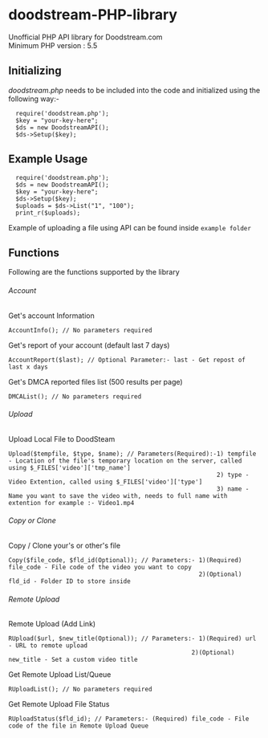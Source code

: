 # doodstream-PHP-library
Unofficial PHP API library for Doodstream.com <br>
Minimum PHP version : 5.5


## Initializing
*doodstream.php* needs to be included into the code and initialized using the following way:- 

```
  require('doodstream.php');
  $key = "your-key-here";
  $ds = new DoodstreamAPI();
  $ds->Setup($key);
  ```

## Example Usage

```
  require('doodstream.php');
  $ds = new DoodstreamAPI();
  $key = "your-key-here";
  $ds->Setup($key);
  $uploads = $ds->List("1", "100");
  print_r($uploads);
```
Example of uploading a file using API can be found inside `example folder`


## Functions

Following are the functions supported by the library
###### Account
Get's account Information
```
AccountInfo(); // No parameters required
```
Get's report of your account (default last 7 days)
```
AccountReport($last); // Optional Parameter:- last - Get repost of last x days
```
Get's DMCA reported files list (500 results per page)
```
DMCAList(); // No parameters required
```

###### Upload
Upload Local File to DoodSteam 
```
Upload($tempfile, $type, $name); // Parameters(Required):-1) tempfile - Location of the file's temporary location on the server, called using $_FILES['video']['tmp_name']
                                                          2) type - Video Extention, called using $_FILES['video']['type'] 
                                                          3) name - Name you want to save the video with, needs to full name with extention for example :- Video1.mp4
```
###### Copy or Clone <br>
Copy / Clone your's or other's file
```
Copy($file_code, $fld_id(Optional)); // Parameters:- 1)(Required) file_code - File code of the video you want to copy
                                                     2)(Optional) fld_id - Folder ID to store inside
```

###### Remote Upload
Remote Upload (Add Link)
```
RUpload($url, $new_title(Optional)); // Parameters:- 1)(Required) url - URL to remote upload
                                                   2)(Optional) new_title - Set a custom video title
```
Get Remote Upload List/Queue
```
RUploadList(); // No parameters required
```

Get Remote Upload File Status
```
RUploadStatus($fld_id); // Parameters:- (Required) file_code - File code of the file in Remote Upload Queue
```

